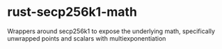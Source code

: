 # rust-secp256k1-math
Wrappers around secp256k1 to expose the underlying math, specifically unwrapped points and scalars with multiexponentiation
